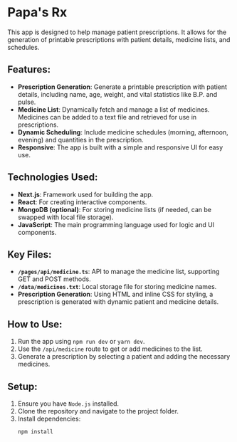 # Papa's Rx

This app is designed to help manage patient prescriptions. It allows for the generation of printable prescriptions with patient details, medicine lists, and schedules.

## Features:
- **Prescription Generation**: Generate a printable prescription with patient details, including name, age, weight, and vital statistics like B.P. and pulse.
- **Medicine List**: Dynamically fetch and manage a list of medicines. Medicines can be added to a text file and retrieved for use in prescriptions.
- **Dynamic Scheduling**: Include medicine schedules (morning, afternoon, evening) and quantities in the prescription.
- **Responsive**: The app is built with a simple and responsive UI for easy use.

## Technologies Used:
- **Next.js**: Framework used for building the app.
- **React**: For creating interactive components.
- **MongoDB (optional)**: For storing medicine lists (if needed, can be swapped with local file storage).
- **JavaScript**: The main programming language used for logic and UI components.

## Key Files:
- **`/pages/api/medicine.ts`**: API to manage the medicine list, supporting GET and POST methods.
- **`/data/medicines.txt`**: Local storage file for storing medicine names.
- **Prescription Generation**: Using HTML and inline CSS for styling, a prescription is generated with dynamic patient and medicine details.

## How to Use:
1. Run the app using `npm run dev` or `yarn dev`.
2. Use the `/api/medicine` route to get or add medicines to the list.
3. Generate a prescription by selecting a patient and adding the necessary medicines.

## Setup:
1. Ensure you have `Node.js` installed.
2. Clone the repository and navigate to the project folder.
3. Install dependencies:
   ```bash
   npm install
